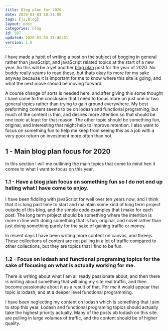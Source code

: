```yaml
---
title: Blog plan for 2020
date: 2020-01-03 10:31:00
tags: [js,blog]
layout: post
categories: blog
id: 587
updated: 2020-01-03 11:48:51
version: 1.5
---
```


I have made a habit of writing a post on the subject of bogging in general rather than javaScript, and javaScript related topics at the start of a new year. So this will be a yet another [blog plan](http://www.getspokal.com/the-practical-guide-to-creating-a-blogging-strategy-that-actually-works/) post for the year of 2020. No buddy really seams to read these, but thats okay its more for my sake anyway because it is important for me to know where this site is going, and what the next move should be moving forward.

A course change of sorts is needed here, and after giving this some thought I have come to the conclusion that I need to focus more on just one or two general topics rather than trying to gain ground everywhere. My best preforming content seems to be on lodash and functional programing, but much of the content is thin, and desires more attention so that should be one topic at least for that reason. The other topic should be something fun, original, and interesting that might help to improve retention. I also want to focus on something fun to help me keep from seeing this as a job with a very poor return on investment more often than not.

<!-- more -->

## 1 - Main blog plan focus for 2020

In this section I will me outlining the main topics that come to mind hen it comes to what I want to focus on this year.


### 1.1 - Have a blog plan focus on something fun so I do not end up hating what I have come to enjoy.

I have been fiddling with javaScript for well over ten years now, and I think that it is long past time to start and maintain some kind of long term project outside of this blog, and the simple code examples that I make for each post. The long term project should be something where the intention is more in line with doing something that is fun, original, and novel rather than just doing something purely for the sake of gaining traffic or money.

In recent days I have been writing more content on canvas, and threejs. These collections of content are not pulling in a lot of traffic compared to other collections, but they are topics that I find to be fun.

### 1.2 - Focus on lodash and functional programing topics for the sake of focusing on what is actually working for me.

There is writing about what I am all ready passionate about, and then there is writing about something that will bing my site real traffic, and then become passionate about it as a result of that. For me it would appear that topic is lodash, and at a deeper level functional programming.

I have been neglecting my content on lodash which is something that I aim to stop this year. Lodash and functional programing topics should actually take the highest priority actually. Many of the posts ob lodash on this site are pulling in large volumes of traffic, and the content should be of higher quality.